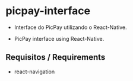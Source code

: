 # picpay-interface

- Interface do PicPay utilizando o React-Native.

- PicPay interface using React-Native.

## Requisitos / Requirements

- react-navigation